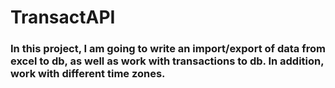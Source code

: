# TransactAPI
### In this project, I am going to write an import/export of data from excel to db, as well as work with transactions to db. In addition, work with different time zones.
